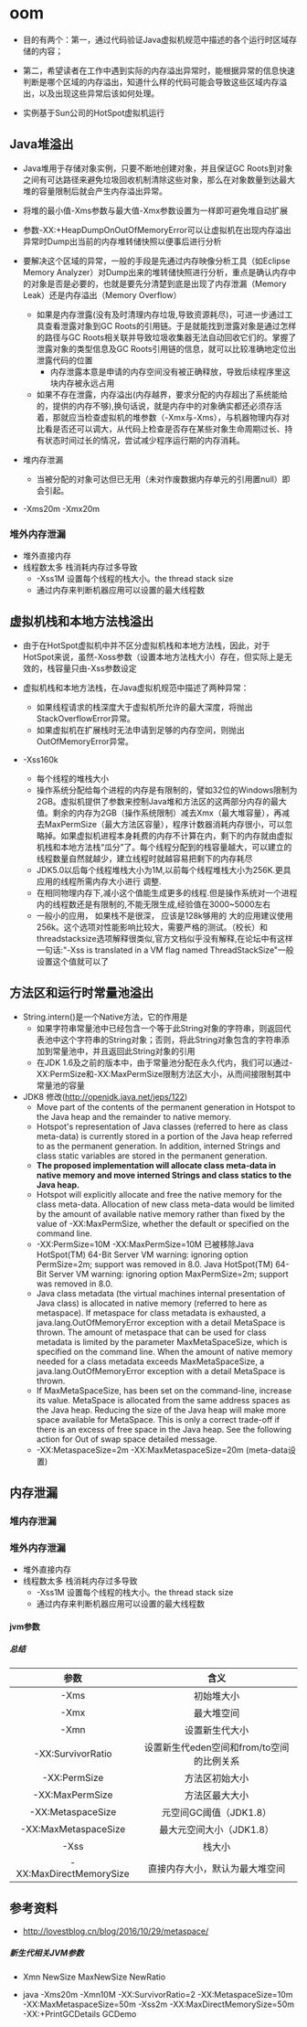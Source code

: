 # oom

- 目的有两个：第一，通过代码验证Java虚拟机规范中描述的各个运行时区域存储的内容；

- 第二，希望读者在工作中遇到实际的内存溢出异常时，能根据异常的信息快速判断是哪个区域的内存溢出，知道什么样的代码可能会导致这些区域内存溢出，以及出现这些异常后该如何处理。

- 实例基于Sun公司的HotSpot虚拟机运行


## Java堆溢出
- Java堆用于存储对象实例，只要不断地创建对象，并且保证GC Roots到对象之间有可达路径来避免垃圾回收机制清除这些对象，那么在对象数量到达最大堆的容量限制后就会产生内存溢出异常。

- 将堆的最小值-Xms参数与最大值-Xmx参数设置为一样即可避免堆自动扩展

- 参数-XX:+HeapDumpOnOutOfMemoryError可以让虚拟机在出现内存溢出异常时Dump出当前的内存堆转储快照以便事后进行分析

- 要解决这个区域的异常，一般的手段是先通过内存映像分析工具（如Eclipse Memory Analyzer）对Dump出来的堆转储快照进行分析，重点是确认内存中的对象是否是必要的，也就是要先分清楚到底是出现了内存泄漏（Memory Leak）还是内存溢出（Memory Overflow）
    - 如果是内存泄露(没有及时清理内存垃圾,导致资源耗尽)，可进一步通过工具查看泄露对象到GC Roots的引用链。于是就能找到泄露对象是通过怎样的路径与GC Roots相关联并导致垃圾收集器无法自动回收它们的。掌握了泄露对象的类型信息及GC Roots引用链的信息，就可以比较准确地定位出泄露代码的位置
        - 内存泄露本意是申请的内存空间没有被正确释放，导致后续程序里这块内存被永远占用
    - 如果不存在泄露，内存溢出(内存越界，要求分配的内存超出了系统能给的，提供的内存不够),换句话说，就是内存中的对象确实都还必须存活着，那就应当检查虚拟机的堆参数（-Xmx与-Xms），与机器物理内存对比看是否还可以调大，从代码上检查是否存在某些对象生命周期过长、持有状态时间过长的情况，尝试减少程序运行期的内存消耗。
    
 
- 堆内存泄漏 
    - 当被分配的对象可达但已无用（未对作废数据内存单元的引用置null）即会引起。
    
- -Xms20m -Xmx20m

### 堆外内存泄漏
- 堆外直接内存
- 线程数太多 栈消耗内存过多导致
    - -Xss1M  设置每个线程的栈大小。the thread stack size
    - 通过内存来判断机器应用可以设置的最大线程数 
## 虚拟机栈和本地方法栈溢出
- 由于在HotSpot虚拟机中并不区分虚拟机栈和本地方法栈，因此，对于HotSpot来说，虽然-Xoss参数（设置本地方法栈大小）存在，但实际上是无效的，栈容量只由-Xss参数设定

- 虚拟机栈和本地方法栈，在Java虚拟机规范中描述了两种异常：
    - 如果线程请求的栈深度大于虚拟机所允许的最大深度，将抛出StackOverflowError异常。
    - 如果虚拟机在扩展栈时无法申请到足够的内存空间，则抛出OutOfMemoryError异常。
    
- -Xss160k
    - 每个线程的堆栈大小	
    - 操作系统分配给每个进程的内存是有限制的，譬如32位的Windows限制为2GB。虚拟机提供了参数来控制Java堆和方法区的这两部分内存的最大值。剩余的内存为2GB（操作系统限制）减去Xmx（最大堆容量），再减去MaxPermSize（最大方法区容量），程序计数器消耗内存很小，可以忽略掉。如果虚拟机进程本身耗费的内存不计算在内，剩下的内存就由虚拟机栈和本地方法栈“瓜分”了。每个线程分配到的栈容量越大，可以建立的线程数量自然就越少，建立线程时就越容易把剩下的内存耗尽
    - JDK5.0以后每个线程堆栈大小为1M,以前每个线程堆栈大小为256K.更具应用的线程所需内存大小进行 调整.
    - 在相同物理内存下,减小这个值能生成更多的线程.但是操作系统对一个进程内的线程数还是有限制的,不能无限生成,经验值在3000~5000左右
    - 一般小的应用， 如果栈不是很深， 应该是128k够用的 大的应用建议使用256k。这个选项对性能影响比较大，需要严格的测试。（校长）和threadstacksize选项解释很类似,官方文档似乎没有解释,在论坛中有这样一句话:"-Xss is translated in a VM flag named ThreadStackSize"一般设置这个值就可以了

## 方法区和运行时常量池溢出

- String.intern()是一个Native方法，它的作用是
    - 如果字符串常量池中已经包含一个等于此String对象的字符串，则返回代表池中这个字符串的String对象；否则，将此String对象包含的字符串添加到常量池中，并且返回此String对象的引用
    - 在JDK 1.6及之前的版本中，由于常量池分配在永久代内，我们可以通过-XX:PermSize和-XX:MaxPermSize限制方法区大小，从而间接限制其中常量池的容量
- JDK8 修改(http://openjdk.java.net/jeps/122)
    - Move part of the contents of the permanent generation in Hotspot to the Java heap and the remainder to native memory.
    - Hotspot's representation of Java classes (referred to here as class meta-data) is currently stored in a portion of the Java heap referred to as the permanent generation. In addition, interned Strings and class static variables are stored in the permanent generation.
    - **The proposed implementation will allocate class meta-data in native memory and move interned Strings and class statics to the Java heap.**
    - Hotspot will explicitly allocate and free the native memory for the class meta-data. Allocation of new class meta-data would be limited by the amount of available native memory rather than fixed by the value of -XX:MaxPermSize, whether the default or specified on the command line.
    - -XX:PermSize=10M -XX:MaxPermSize=10M 已被移除Java HotSpot(TM) 64-Bit Server VM warning: ignoring option PermSize=2m; support was removed in 8.0. Java HotSpot(TM) 64-Bit Server VM warning: ignoring option MaxPermSize=2m; support was removed in 8.0.
    - Java class metadata (the virtual machines internal presentation of Java class) is allocated in native memory (referred to here as metaspace). If metaspace for class metadata is exhausted, a java.lang.OutOfMemoryError exception with a detail MetaSpace is thrown. The amount of metaspace that can be used for class metadata is limited by the parameter MaxMetaSpaceSize, which is specified on the command line. When the amount of native memory needed for a class metadata exceeds MaxMetaSpaceSize, a java.lang.OutOfMemoryError exception with a detail MetaSpace is thrown.
    - If MaxMetaSpaceSize, has been set on the command-line, increase its value. MetaSpace is allocated from the same address spaces as the Java heap. Reducing the size of the Java heap will make more space available for MetaSpace. This is only a correct trade-off if there is an excess of free space in the Java heap. See the following action for Out of swap space detailed message.
    - -XX:MetaspaceSize=2m -XX:MaxMetaspaceSize=20m  (meta-data设置)
    
    
## 内存泄漏

### 堆内存泄漏

### 堆外内存泄漏

- 堆外直接内存
- 线程数太多 栈消耗内存过多导致
	-  -Xss1M  设置每个线程的栈大小。the thread stack size
	- 通过内存来判断机器应用可以设置的最大线程数 



#### jvm参数
<h5 id="总结">总结</h5>
<table>
<thead>
<tr>
<th style="text-align: center">参数</th>
<th style="text-align: center">含义</th>
</tr>
</thead>
<tbody>
<tr>
<td style="text-align: center">-Xms</td>
<td style="text-align: center">初始堆大小</td>
</tr>
<tr>
<td style="text-align: center">-Xmx</td>
<td style="text-align: center">最大堆空间</td>
</tr>
<tr>
<td style="text-align: center">-Xmn</td>
<td style="text-align: center">设置新生代大小</td>
</tr>
<tr>
<td style="text-align: center">-XX:SurvivorRatio</td>
<td style="text-align: center">设置新生代eden空间和from/to空间的比例关系</td>
</tr>
<tr>
<td style="text-align: center">-XX:PermSize</td>
<td style="text-align: center">方法区初始大小</td>
</tr>
<tr>
<td style="text-align: center">-XX:MaxPermSize</td>
<td style="text-align: center">方法区最大大小</td>
</tr>
<tr>
<td style="text-align: center">-XX:MetaspaceSize</td>
<td style="text-align: center">元空间GC阈值（JDK1.8）</td>
</tr>
<tr>
<td style="text-align: center">-XX:MaxMetaspaceSize</td>
<td style="text-align: center">最大元空间大小（JDK1.8）</td>
</tr>
<tr>
<td style="text-align: center">-Xss</td>
<td style="text-align: center">栈大小</td>
</tr>
<tr>
<td style="text-align: center">-XX:MaxDirectMemorySize</td>
<td style="text-align: center">直接内存大小，默认为最大堆空间</td>
</tr>
</tbody>
</table>
<h2 id="参考资料">参考资料</h2>
<ul>
<li><a href="http://lovestblog.cn/blog/2016/10/29/metaspace/">http://lovestblog.cn/blog/2016/10/29/metaspace/</a></li>
</ul>

##### 新生代相关JVM参数
- Xmn NewSize MaxNewSize NewRatio


- java -Xms20m -Xmn10M -XX:SurvivorRatio=2 -XX:MetaspaceSize=10m -XX:MaxMetaspaceSize=50m -Xss2m -XX:MaxDirectMemorySize=50m -XX:+PrintGCDetails GCDemo
